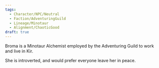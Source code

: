 ```yaml
---
tags:
  - Character/NPC/Neutral
  - Faction/AdventuringGuild
  - Lineage/Minotaur
  - Alignment/ChaoticGood
draft: true
---
```

Broma is a Minotaur Alchemist employed by the Adventuring Guild to work and live in Kir.

She is introverted, and would prefer everyone leave her in peace. 

